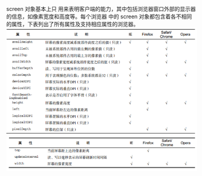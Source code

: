 screen 对象基本上只
用来表明客户端的能力，其中包括浏览器窗口外部的显示器的信息，如像素宽度和高度等。每个浏览器
中的 screen 对象都包含着各不相同的属性，下表列出了所有属性及支持相应属性的浏览器。![](/assets/深度截图_选择区域_20171205131450.png)![](/assets/深度截图_选择区域_20171205131530.png)

